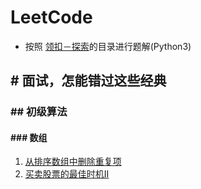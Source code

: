 # LeetCode 
* 按照 [领扣－探索](https://leetcode-cn.com/explore/)的目录进行题解(Python3)

## # 面试，怎能错过这些经典
### ## 初级算法
#### ### 数组

1. [从排序数组中删除重复项](https://github.com/xiaoTaoist/LeetCode/blob/master/interview-questions-easy/arry/%E4%BB%8E%E6%8E%92%E5%BA%8F%E6%95%B0%E7%BB%84%E4%B8%AD%E5%88%A0%E9%99%A4%E9%87%8D%E5%A4%8D%E9%A1%B9%E7%9B%AE.md)
2. [买卖股票的最佳时机II](https://github.com/xiaoTaoist/LeetCode/blob/master/interview-questions-easy/arry/%E4%B9%B0%E5%8D%96%E8%82%A1%E7%A5%A8%E7%9A%84%E6%9C%80%E4%BD%B3%E6%97%B6%E6%9C%BA2.md)